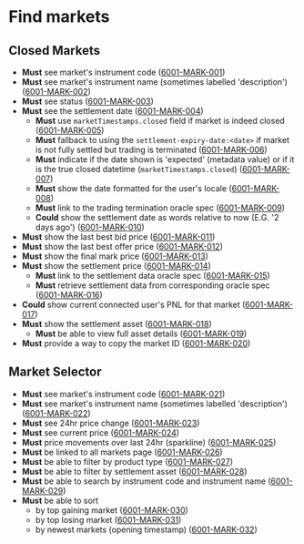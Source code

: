 # Find markets

## Closed Markets

- **Must** see market's instrument code (<a name="6001-MARK-001" href="#6001-MARK-001">6001-MARK-001</a>)
- **Must** see market's instrument name (sometimes labelled 'description') (<a name="6001-MARK-002" href="#6001-MARK-002">6001-MARK-002</a>)
- **Must** see status (<a name="6001-MARK-003" href="#6001-MARK-003">6001-MARK-003</a>)
- **Must** see the settlement date (<a name="6001-MARK-004" href="#6001-MARK-004">6001-MARK-004</a>)
  - **Must** use `marketTimestamps.closed` field if market is indeed closed (<a name="6001-MARK-005" href="#6001-MARK-005">6001-MARK-005</a>)
  - **Must** fallback to using the `settlement-expiry-date:<date>` if market is not fully settled but trading is terminated (<a name="6001-MARK-006" href="#6001-MARK-006">6001-MARK-006</a>)
  - **Must** indicate if the date shown is 'expected' (metadata value) or if it is the true closed datetime (`marketTimestamps.closed`) (<a name="6001-MARK-007" href="#6001-MARK-007">6001-MARK-007</a>)
  - **Must** show the date formatted for the user's locale (<a name="6001-MARK-008" href="#6001-MARK-008">6001-MARK-008</a>)
  - **Must** link to the trading termination oracle spec (<a name="6001-MARK-009" href="#6001-MARK-009">6001-MARK-009</a>)
  - **Could** show the settlement date as words relative to now (E.G. '2 days ago') (<a name="6001-MARK-010" href="#6001-MARK-010">6001-MARK-010</a>)
- **Must** show the last best bid price (<a name="6001-MARK-011" href="#6001-MARK-011">6001-MARK-011</a>)
- **Must** show the last best offer price (<a name="6001-MARK-012" href="#6001-MARK-012">6001-MARK-012</a>)
- **Must** show the final mark price (<a name="6001-MARK-013" href="#6001-MARK-013">6001-MARK-013</a>)
- **Must** show the settlement price (<a name="6001-MARK-014" href="#6001-MARK-014">6001-MARK-014</a>)
  - **Must** link to the settlement data oracle spec (<a name="6001-MARK-015" href="#6001-MARK-015">6001-MARK-015</a>)
  - **Must** retrieve settlement data from corresponding oracle spec (<a name="6001-MARK-016" href="#6001-MARK-016">6001-MARK-016</a>)
- **Could** show current connected user's PNL for that market (<a name="6001-MARK-017" href="#6001-MARK-017">6001-MARK-017</a>)
- **Must** show the settlement asset (<a name="6001-MARK-018" href="#6001-MARK-018">6001-MARK-018</a>)
  - **Must** be able to view full asset details (<a name="6001-MARK-019" href="#6001-MARK-019">6001-MARK-019</a>)
- **Must** provide a way to copy the market ID (<a name="6001-MARK-020" href="#6001-MARK-020">6001-MARK-020</a>)

## Market Selector

- **Must** see market's instrument code (<a name="6001-MARK-021" href="#6001-MARK-021">6001-MARK-021</a>)
- **Must** see market's instrument name (sometimes labelled 'description') (<a name="6001-MARK-022" href="#6001-MARK-022">6001-MARK-022</a>)
- **Must** see 24hr price change (<a name="6001-MARK-023" href="#6001-MARK-023">6001-MARK-023</a>)
- **Must** see current price (<a name="6001-MARK-024" href="#6001-MARK-024">6001-MARK-024</a>)
- **Must** price movements over last 24hr (sparkline) (<a name="6001-MARK-025" href="#6001-MARK-025">6001-MARK-025</a>)
- **Must** be linked to all markets page (<a name="6001-MARK-026" href="#6001-MARK-026">6001-MARK-026</a>)
- **Must** be able to filter by product type (<a name="6001-MARK-027" href="#6001-MARK-027">6001-MARK-027</a>)
- **Must** be able to filter by settlement asset (<a name="6001-MARK-028" href="#6001-MARK-028">6001-MARK-028</a>)
- **Must** be able to search by instrument code and instrument name (<a name="6001-MARK-029" href="#6001-MARK-029">6001-MARK-029</a>)
- **Must** be able to sort
  - by top gaining market (<a name="6001-MARK-030" href="#6001-MARK-030">6001-MARK-030</a>)
  - by top losing market (<a name="6001-MARK-031" href="#6001-MARK-031">6001-MARK-031</a>)
  - by newest markets (opening timestamp) (<a name="6001-MARK-032" href="#6001-MARK-032">6001-MARK-032</a>)
